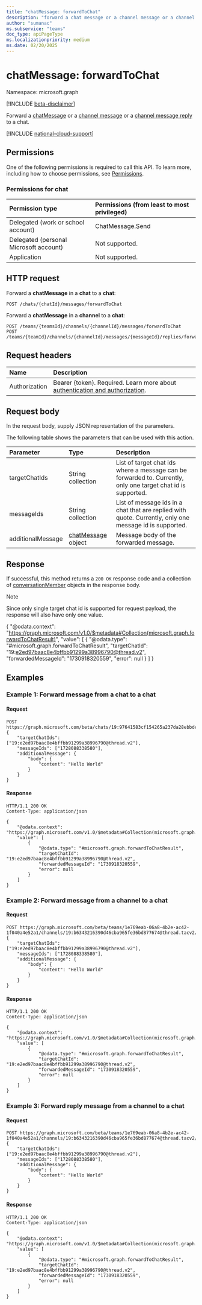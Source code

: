 ```yaml
---
title: "chatMessage: forwardToChat"
description: "forward a chat message or a channel message or a channel reply message to a chat."
author: "sumanac"
ms.subservice: "teams"
doc_type: apiPageType
ms.localizationpriority: medium
ms.date: 02/20/2025
---
```


# chatMessage: forwardToChat

Namespace: microsoft.graph

[!INCLUDE [beta-disclaimer](../../includes/beta-disclaimer.md)]

Forward a [chatMessage](../resources/chatmessage.md) or a [channel message](../resources/chatmessage.md) or a [channel message reply](../resources/chatmessage.md) to a chat.

[!INCLUDE [national-cloud-support](../../includes/all-clouds.md)]

## Permissions

One of the following permissions is required to call this API. To learn more, including how to choose permissions, see [Permissions](/graph/permissions-reference).

### Permissions for chat
<!-- { "blockType": "ignored"  } // Note: Removing this line will result in the permissions autogeneration tool overwriting the table. -->
| Permission type                        | Permissions (from least to most privileged) |
|:---------------------------------------|:--------------------------------------------|
|Delegated (work or school account)| ChatMessage.Send |
|Delegated (personal Microsoft account)| Not supported. |
|Application| Not supported. |

## HTTP request

Forward a **chatMessage** in a **chat** to a **chat**:
<!-- {
  "blockType": "ignored"
}
-->
``` http
POST /chats/{chatId}/messages/forwardToChat
```
Forward a **chatMessage** in a **channel** to a **chat**:
<!-- {
  "blockType": "ignored"
}
-->
``` http
POST /teams/{teamsId}/channels/{channelId}/messages/forwardToChat
POST /teams/{teamId}/channels/{channelId}/messages/{messageId}/replies/forwardToChat
```

## Request headers

|Name|Description|
|:---|:---|
|Authorization|Bearer {token}. Required. Learn more about [authentication and authorization](/graph/auth/auth-concepts).|

## Request body

In the request body, supply JSON representation of the parameters.

The following table shows the parameters that can be used with this action.

|Parameter|Type|Description|
|:---|:---|:---|
|targetChatIds|String collection|List of target chat ids where a message can be forwarded to. Currently, only one target chat id is supported.|
|messageIds|String collection|List of message ids in a chat that are replied with quote. Currently, only one message id is supported.|
|additionalMessage|[chatMessage](../resources/chatmessage.md) object|Message body of the forwarded message. |

## Response

If successful, this method returns a `200 OK` response code and a collection of [conversationMember](../resources/conversationmember.md) objects in the response body.

> [!NOTE]
> Since only single target chat id is supported for request payload, the response will also have only one value.

{
    "@odata.context": "https://graph.microsoft.com/v1.0/$metadata#Collection(microsoft.graph.forwardToChatResult)",
    "value": [
        {
            "@odata.type": "#microsoft.graph.forwardToChatResult",
            "targetChatId": "19:e2ed97baac8e4bffbb91299a38996790@thread.v2",
            "forwardedMessageId": "1730918320559",
            "error": null
        }
    ]
}

## Examples

### Example 1: Forward message from a chat to a chat

#### Request

```http
POST https://graph.microsoft.com/beta/chats/19:97641583cf154265a237da28ebbde27a@thread.v2/messages/forwardToChat
{
    "targetChatIds": ["19:e2ed97baac8e4bffbb91299a38996790@thread.v2"],
    "messageIds": ["1728088338580"],
    "additionalMessage": {
        "body": {
            "content": "Hello World"
        }
    }
}
```

#### Response

<!-- {
  "blockType": "response"
} -->

``` http
HTTP/1.1 200 OK
Content-Type: application/json

{
    "@odata.context": "https://graph.microsoft.com/v1.0/$metadata#Collection(microsoft.graph.forwardToChatResult)",
    "value": [
        {
            "@odata.type": "#microsoft.graph.forwardToChatResult",
            "targetChatId": "19:e2ed97baac8e4bffbb91299a38996790@thread.v2",
            "forwardedMessageId": "1730918320559",
            "error": null
        }
    ]
}
```

### Example 2: Forward message from a channel to a chat

#### Request
```http
POST https://graph.microsoft.com/beta/teams/1e769eab-06a8-4b2e-ac42-1f040a4e52a1/channels/19:b6343216390d46cba965fe36bd877674@thread.tacv2/messages/forwardToChat
{
    "targetChatIds": ["19:e2ed97baac8e4bffbb91299a38996790@thread.v2"],
    "messageIds": ["1728088338580"],
    "additionalMessage": {
        "body": {
            "content": "Hello World"
        }
    }
}
```

#### Response

<!-- {
  "blockType": "response"
} -->

``` http
HTTP/1.1 200 OK
Content-Type: application/json

{
    "@odata.context": "https://graph.microsoft.com/v1.0/$metadata#Collection(microsoft.graph.forwardToChatResult)",
    "value": [
        {
            "@odata.type": "#microsoft.graph.forwardToChatResult",
            "targetChatId": "19:e2ed97baac8e4bffbb91299a38996790@thread.v2",
            "forwardedMessageId": "1730918320559",
            "error": null
        }
    ]
}
```

### Example 3:  Forward reply message from a channel to a chat

#### Request

```http
POST https://graph.microsoft.com/beta/teams/1e769eab-06a8-4b2e-ac42-1f040a4e52a1/channels/19:b6343216390d46cba965fe36bd877674@thread.tacv2/messages/1727810802267/replies/forwardToChat
{
    "targetChatIds": ["19:e2ed97baac8e4bffbb91299a38996790@thread.v2"],
    "messageIds": ["1728088338580"],
    "additionalMessage": {
        "body": {
            "content": "Hello World"
        }
    }
}
```

#### Response

<!-- {
  "blockType": "response"
} -->

``` http
HTTP/1.1 200 OK
Content-Type: application/json

{
    "@odata.context": "https://graph.microsoft.com/v1.0/$metadata#Collection(microsoft.graph.forwardToChatResult)",
    "value": [
        {
            "@odata.type": "#microsoft.graph.forwardToChatResult",
            "targetChatId": "19:e2ed97baac8e4bffbb91299a38996790@thread.v2",
            "forwardedMessageId": "1730918320559",
            "error": null
        }
    ]
}
```
